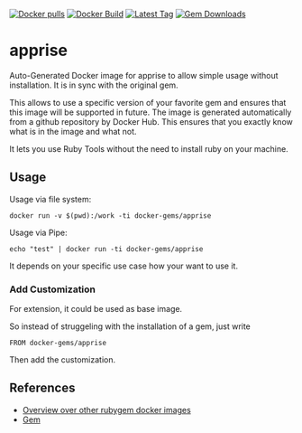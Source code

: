 [![Docker pulls](https://img.shields.io/docker/pulls/rubygem/apprise.svg)](https://hub.docker.com/r/rubygem/apprise/)
[![Docker Build](https://img.shields.io/docker/automated/rubygem/apprise.svg)](https://hub.docker.com/r/rubygem/apprise/)
[![Latest Tag](https://img.shields.io/github/tag/docker-rubygem/apprise.svg)](https://hub.docker.com/r/rubygem/apprise/)
[![Gem Downloads](https://img.shields.io/gem/dt/apprise.svg)](https://rubygems.org/gems/apprise/)
# apprise

Auto-Generated Docker image for apprise to allow simple usage without installation.
It is in sync with the original gem.

This allows to use a specific version of your favorite gem and ensures that this image will be supported in future.
The image is generated automatically from a github repository by Docker Hub.
This ensures that you exactly know what is in the image and what not.

It lets you use Ruby Tools without the need to install ruby on your machine.

## Usage

Usage via file system:

`docker run -v $(pwd):/work -ti docker-gems/apprise`

Usage via Pipe:

`echo "test" | docker run -ti docker-gems/apprise`

It depends on your specific use case how your want to use it.

### Add Customization

For extension, it could be used as base image.

So instead of struggeling with the installation of a gem, just write

`FROM docker-gems/apprise`

Then add the customization.

## References

 - [Overview over other rubygem docker images](https://github.com/thinkbot/docker-rubygem)
 - [Gem](https://rubygems.org/gems/apprise/)
